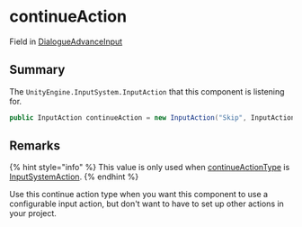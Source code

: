 # continueAction

Field in [DialogueAdvanceInput](yarn.unity.dialogueadvanceinput.md)

## Summary

The `UnityEngine.InputSystem.InputAction` that this component is listening for.

```csharp
public InputAction continueAction = new InputAction("Skip", InputActionType.Button, CommonUsages.Submit);
```

## Remarks

{% hint style="info" %}
This value is only used when [continueActionType](yarn.unity.dialogueadvanceinput.continueactiontype-2.md) is [InputSystemAction](yarn.unity.dialogueadvanceinput.continueactiontype.inputsystemaction.md).
{% endhint %}

Use this continue action type when you want this component to use a configurable input action, but don't want to have to set up other actions in your project.
